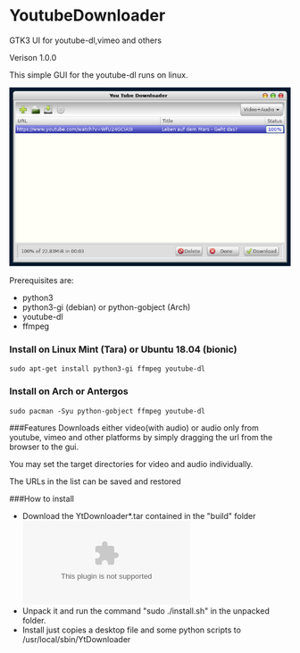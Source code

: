 # YoutubeDownloader
GTK3 UI for youtube-dl,vimeo and others

Verison 1.0.0

This simple GUI for the youtube-dl runs on linux. 

![Screenshot](./Yt.png)

Prerequisites are:
  * python3
  * python3-gi (debian) or python-gobject (Arch)
  * youtube-dl
  * ffmpeg

### Install on Linux Mint (Tara) or Ubuntu 18.04 (bionic)
```
sudo apt-get install python3-gi ffmpeg youtube-dl
```
### Install on Arch or Antergos
```
sudo pacman -Syu python-gobject ffmpeg youtube-dl
```

###Features
Downloads either video(with audio) or audio only from youtube, vimeo and other platforms by simply dragging the url from the browser to the gui.

You may set the target directories for video and audio individually. 

The URLs in the list can be saved and restored

###How to install
* Download the YtDownloader*.tar contained in the "build" folder ![here](build/YtDownloader1.0.0.tar)
* Unpack it and run the command "sudo ./install.sh" in the unpacked folder.
* Install just copies a desktop file and some python scripts to /usr/local/sbin/YtDownloader


